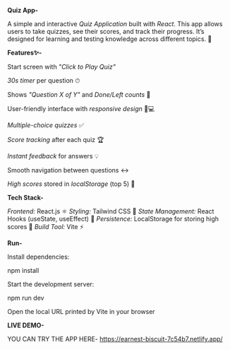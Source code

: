 **Quiz App-** 
 
A simple and interactive *Quiz Application* built with *React*. This app allows users to take quizzes, see their scores, and track their progress. It’s designed for learning and testing knowledge across different topics. 📝

**Features✨-**

Start screen with *"Click to Play Quiz"* 

*30s timer* per question ⏱

Shows *"Question X of Y"* and *Done/Left counts* 🔢

User-friendly interface with *responsive design* 📱💻

*Multiple-choice quizzes* ✅

*Score tracking* after each quiz 🏆

*Instant feedback* for answers 💡

Smooth navigation between questions ↔

*High scores* stored in *localStorage* (top 5) 💾


**Tech Stack-**

*Frontend:* React.js ⚛
*Styling:* Tailwind CSS 🎨
*State Management:* React Hooks (useState, useEffect) 🔄
*Persistence:* LocalStorage for storing high scores 💾
*Build Tool:* Vite ⚡

 **Run-**
 
 Install dependencies:
   
   npm install
   
 Start the development server:

   npm run dev
   
  Open the local URL printed by Vite in your browser

**LIVE DEMO-**

YOU CAN TRY THE APP HERE- https://earnest-biscuit-7c54b7.netlify.app/
